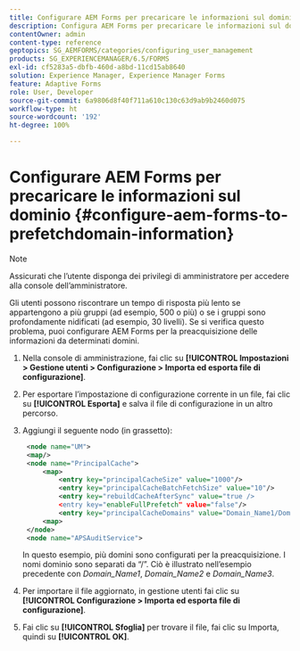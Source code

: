 ```yaml
---
title: Configurare AEM Forms per precaricare le informazioni sul dominio
description: Configura AEM Forms per precaricare le informazioni sul dominio se il tempo di risposta risulta più lento a causa di gruppi profondamente nidificati o se sei membro di molti gruppi.
contentOwner: admin
content-type: reference
geptopics: SG_AEMFORMS/categories/configuring_user_management
products: SG_EXPERIENCEMANAGER/6.5/FORMS
exl-id: cf5283a5-dbfb-460d-a8bd-11cd15ab8640
solution: Experience Manager, Experience Manager Forms
feature: Adaptive Forms
role: User, Developer
source-git-commit: 6a9806d8f40f711a610c130c63d9ab9b2460d075
workflow-type: ht
source-wordcount: '192'
ht-degree: 100%

---
```


# Configurare AEM Forms per precaricare le informazioni sul dominio {#configure-aem-forms-to-prefetchdomain-information}

>[!NOTE]
> 
> Assicurati che l’utente disponga dei privilegi di amministratore per accedere alla console dell’amministratore.

Gli utenti possono riscontrare un tempo di risposta più lento se appartengono a più gruppi (ad esempio, 500 o più) o se i gruppi sono profondamente nidificati (ad esempio, 30 livelli). Se si verifica questo problema, puoi configurare AEM Forms per la preacquisizione delle informazioni da determinati domini.

1. Nella console di amministrazione, fai clic su **[!UICONTROL Impostazioni > Gestione utenti > Configurazione > Importa ed esporta file di configurazione]**.
1. Per esportare l’impostazione di configurazione corrente in un file, fai clic su **[!UICONTROL Esporta]** e salva il file di configurazione in un altro percorso.
1. Aggiungi il seguente nodo (in grassetto):

   ```xml
    <node name="UM">
    <map/>
    <node name="PrincipalCache">
        <map>
            <entry key="principalCacheSize" value="1000"/>
            <entry key="principalCacheBatchFetchSize" value="10"/>
            <entry key="rebuildCacheAfterSync" value="true />
            <entry key="enableFullPrefetch" value="false"/>
            <entry key="principalCacheDomains" value="Domain_Name1/Domain_Name2/Domain_Name3"/>
        <map>
    </node>
    <node name="APSAuditService">
   ```

   In questo esempio, più domini sono configurati per la preacquisizione. I nomi dominio sono separati da “/”. Ciò è illustrato nell’esempio precedente con *Domain_Name1*, *Domain_Name2* e *Domain_Name3*.

1. Per importare il file aggiornato, in gestione utenti fai clic su **[!UICONTROL Configurazione > Importa ed esporta file di configurazione]**.
1. Fai clic su **[!UICONTROL Sfoglia]** per trovare il file, fai clic su Importa, quindi su **[!UICONTROL OK]**.
